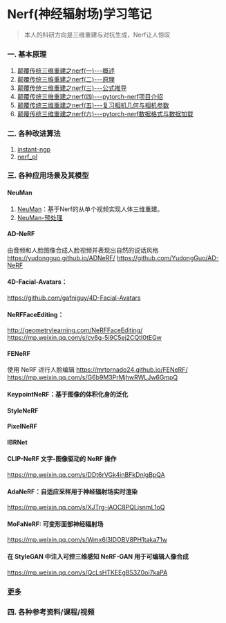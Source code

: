 # Nerf(神经辐射场)学习笔记

>本人的科研方向是三维重建与对抗生成，Nerf让人惊叹

### 一. 基本原理
1. [颠覆传统三维重建之nerf(一)---概述](1.颠覆传统三维重建之nerf(一)---概述.md)
1. [颠覆传统三维重建之nerf(二)---原理](2.颠覆传统三维重建之nerf(二)---原理.md)
1. [颠覆传统三维重建之nerf(三)---公式推导](3.颠覆传统三维重建之nerf(三)---公式推导.md)
1. [颠覆传统三维重建之nerf(四)---pytorch-nerf项目介绍](4.颠覆传统三维重建之nerf(四)---pytorch-nerf项目介绍.md)
1. [颠覆传统三维重建之nerf(五)---复习相机几何与相机参数](5.颠覆传统三维重建之nerf(五)---复习相机几何与相机参数.md)
1. [颠覆传统三维重建之nerf(六)---pytorch-nerf数据格式与数据加载](6.颠覆传统三维重建之nerf(六)---pytorch-nerf数据格式与数据加载.md)

### 二. 各种改进算法
1. [instant-ngp](https://github.com/NVlabs/instant-ngp)
2. [nerf_pl](https://github.com/kwea123/nerf_pl)

### 三. 各种应用场景及其模型

#### NeuMan
1. [NeuMan](NeuMan/NeuMan.md)：基于Nerf的从单个视频实现人体三维重建。
2. [NeuMan-预处理](NeuMan/NeuMan-预处理.md)

#### AD-NeRF 
由音频和人脸图像合成人脸视频并表现出自然的说话风格
https://yudongguo.github.io/ADNeRF/
https://github.com/YudongGuo/AD-NeRF

#### 4D-Facial-Avatars：
https://github.com/gafniguy/4D-Facial-Avatars

#### NeRFFaceEditing：
http://geometrylearning.com/NeRFFaceEditing/
https://mp.weixin.qq.com/s/cv6g-5i9C5ej2CQtI0tEGw

#### FENeRF
使用 NeRF 进行人脸编辑
https://mrtornado24.github.io/FENeRF/
https://mp.weixin.qq.com/s/G6b9M3PrMjhwRWLJw6GmpQ

#### KeypointNeRF：基于图像的体积化身的泛化

#### StyleNeRF

#### PixelNeRF

#### IBRNet

#### CLIP-NeRF 文字-图像驱动的 NeRF 操作
https://mp.weixin.qq.com/s/DDt6rVGk4inBFkDnlgBpQA

#### AdaNeRF：自适应采样用于神经辐射场实时渲染
https://mp.weixin.qq.com/s/XJTrg-iAOC8PQLjsnmL1oQ

#### MoFaNeRF: 可变形面部神经辐射场
https://mp.weixin.qq.com/s/Wmx6l3IDOBV8PH1taka71w

#### 在 StyleGAN 中注入可控三维感知 NeRF-GAN 用于可编辑人像合成
https://mp.weixin.qq.com/s/QcLsHTKEEgB53Z0oi7kaPA

### [更多](https://github.com/yenchenlin/awesome-NeRF)

### 四. 各种参考资料/课程/视频


